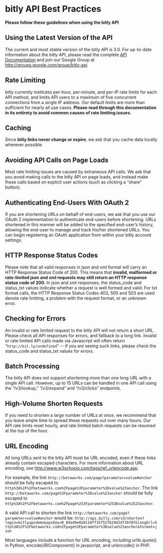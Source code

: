 # bitly API Best Practices #
**Please follow these guidelines when using the bitly API**



## Using the Latest Version of the API ##
The current and most stable version of the bitly API is 3.0. For up-to-date information about the bitly API, please read the complete [API Documentation](ApiDocumentation.md) and join our Google Group at http://groups.google.com/group/bitly-api

## Rate Limiting ##
bitly currently institutes per-hour, per-minute, and per-IP rate limits for each API method, and limits API users to a maximum of five concurrent connections from a single IP address. Our default limits are more than sufficient for nearly all use cases. **Please read through this documentation in its entirety to avoid common causes of rate limiting issues.**

## Caching ##
Since **bitly links never change or expire**, we ask that you cache data locally wherever possible.

## Avoiding API Calls on Page Loads ##
Most rate limiting issues are caused by extraneous API calls. We ask that you avoid making calls to the bitly API on page loads, and instead make these calls based on explicit user actions (such as clicking a “share” button).

## Authenticating End-Users With OAuth 2 ##
If you are shortening URLs on behalf of end-users, we ask that you use our OAuth 2 implementation to authenticate end-users before shortening.  URLs shortened in this manner will be added to the specified end-user’s history, allowing the end-user to manage and track his/her shortened URLs. You can begin registering an OAuth application from within your bitly account settings.

## HTTP Response Status Codes ##
Please note that all valid responses in json and xml format will carry an HTTP Response Status Code of 200. This means that **invalid, malformed or rate-limited json and xml requests may still return an HTTP response status code of 200**. In json and xml responses, the status\_code and status\_txt values indicate whether a request is well formed and valid. For txt format calls, the HTTP Response Status Codes 403, 500 and 503 are used denote rate limiting, a problem with the request format, or an unknown error.

## Checking for Errors ##
An invalid or rate limited request to the bitly API will not return a short URL.  Please check all API responses for errors, and fallback to a long link.  Invalid or rate limited API calls made via Javascript will often return “`http://bit.ly/undefined`” -- if you are seeing such links, please check the status\_code and status\_txt values for errors.

## Batch Processing ##
The bitly API does not support shortening more than one long URL with a single API call. However, up to 15 URLs can be handled in one API call using the “/v3/lookup,” “/v3/expand” and “/v3/clicks” endpoints.

## High-Volume Shorten Requests ##
If you need to shorten a large number of URLs at once, we recommend that you leave ample time to spread these requests out over many hours. Our API rate limits reset hourly, and rate limited batch requests can be resumed at the top of the hour.

## URL Encoding ##
All long URLs sent to the bitly API must be URL encoded, even if these links already contain escaped characters.  For more information about URL encoding, see http://www.w3schools.com/tags/ref_urlencode.asp.

For example, the link `http://betaworks.com/page?parameter=value#anchor` should be fully escaped to `http%3A%2F%2Fbetaworks.com%2Fpage%3Fparameter%3Dvalue%23anchor`.  The link `http://betaworks.com/page%3Fparameter%3Dvalue%23anchor` should be fully escaped to `http%3A%2F%2Fbetaworks.com%2Fpage%253Fparameter%253Dvalue%2523anchor`.

A valid API call to shorten the link `http://betaworks.com/page?parameter=value#anchor` would be: `http://api.bitly.com/v3/shorten?login=bitlyapidemo&apiKey=R_0da49e0a9118ff35f52f629d2d71bf07&longUrl=http%3A%2F%2Fbetaworks.com%2Fpage%3Fparameter%3Dvalue%23anchor&format=json`

Most languages include a function for URL encoding, including urlib.quote() in Python, encodeURIComponent() in javascript, and urlencode() in PHP.
